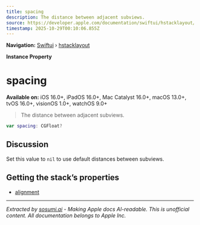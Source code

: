 ```yaml
---
title: spacing
description: The distance between adjacent subviews.
source: https://developer.apple.com/documentation/swiftui/hstacklayout/spacing
timestamp: 2025-10-29T00:10:06.855Z
---
```


**Navigation:** [Swiftui](/documentation/swiftui) › [hstacklayout](/documentation/swiftui/hstacklayout)

**Instance Property**

# spacing

**Available on:** iOS 16.0+, iPadOS 16.0+, Mac Catalyst 16.0+, macOS 13.0+, tvOS 16.0+, visionOS 1.0+, watchOS 9.0+

> The distance between adjacent subviews.

```swift
var spacing: CGFloat?
```

## Discussion

Set this value to `nil` to use default distances between subviews.

## Getting the stack’s properties

- [alignment](/documentation/swiftui/hstacklayout/alignment)

---

*Extracted by [sosumi.ai](https://sosumi.ai) - Making Apple docs AI-readable.*
*This is unofficial content. All documentation belongs to Apple Inc.*
